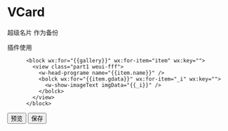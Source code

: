 # VCard
超级名片
作为备份

插件使用
 <w-image defaultText="{{text}}" originalImage="{{info.logo}}" width="100%" height="100%" plugStyle="font-size: 28rpx;
  border-radius: 10rpx;"/>

  <w-link-1 name="王清文" src="" subintr="cto/融资经理" call="123456789" size="1" />

  <w-image-text style="height: 100%" ImageTextItem="{{ImageTextItem}}" bind:onTapView="onTapView" bind:onTapSave="onTapSave"/>


<!-- 图文显示插件 -->
          <block wx:for="{{gallery}}" wx:for-item="item" wx:key="">
            <view class="part1 weui-fff">
              <w-head-programe name="{{item.name}}" />
              <bolck wx:for="{{item.gdata}}" wx:for-item="_i" wx:key="">
                <w-show-imageText imgData="{{_i}}" />
              </bolck>
            </view>
          </block>


<w-edit-programme name="{{item.name}}" rate="{{item.rate}}" info="{{item.tip}}" must="{{item.must}}">
  <!-- <view slot="after" class="edit">
    <text>预览</text>
    <text>|</text>
    <text>编辑</text>
  </view> -->
</w-edit-programme>


<view class="page__bd_spacing d-btn">
  <button class="weui-btn primary font32" bind:tap="onView">预览</button>
  <button class="weui-btn primary font32" bind:tap="onSave">保存</button>
</view>